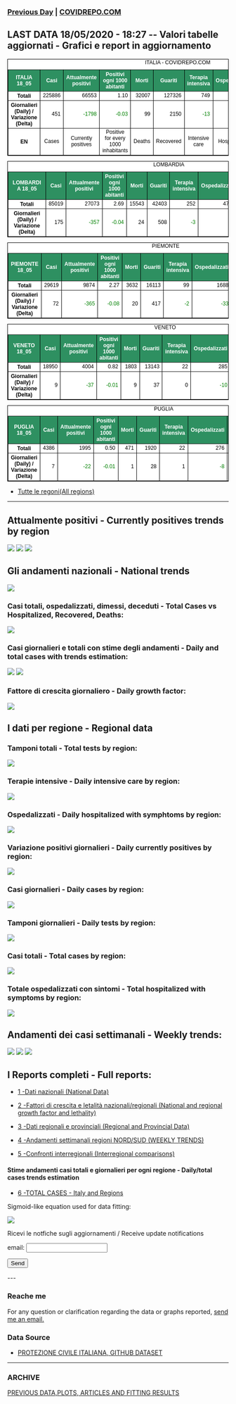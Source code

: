 <!-- start -->
### [Previous Day](/index_17_05.md) | <a href="https://marcelchiarello.github.io/showdata/">COVIDREPO.COM</a>
## LAST DATA 18/05/2020 - 18:27 -- Valori tabelle aggiornati - Grafici e report in aggiornamento

<table style=" color:black; font-size:12; font-family:arial; text-align:center; " cellpadding="2.5" cellspacing="0" border="1" bordercolor="black" bgcolor="#FFFFFF">
<caption>ITALIA - COVIDREPO.COM</caption>
<tr style="color:#FFFFFF;background:#2E9061">
<th>ITALIA 18_05</th>
<th>Casi</th>
<th>Attualmente positivi</th>
<th>Positivi ogni 1000 abitanti</th>
<th>Morti</th>
<th>Guariti</th>
<th>Terapia intensiva</th>
<th>Ospedalizzati</th>
<th>Ricoverati con sintomi</th>
<th>Isolamento domiciliare</th>
<th>Tamponi</th>
</tr>
<tr>
<th>Totali</th>
<td align="right"> 225886</td>
<td align="right"> 66553</td>
<td align="right"> 1.10</td>
<td align="right"> 32007</td>
<td align="right"> 127326</td>
<td align="right"> 749</td>
<td align="right"> 10956</td>
<td align="right"> 10207</td>
<td align="right"> 55597</td>
<td align="right"> 3041366</td>
</tr>
<tr>
<th>Giornalieri (Daily) / Variazione (Delta)</th>
<td align="right"> 451</td>
<td align="right" style=" color:green; "> -1798</td>
<td align="right" style=" color:green; "> -0.03</td>
<td align="right"> 99</td>
<td align="right"> 2150</td>
<td align="right" style=" color:green; "> -13</td>
<td align="right" style=" color:green; "> -117</td>
<td align="right" style=" color:green; "> -104</td>
<td align="right" style=" color:green; "> -1681</td>
<td align="right"> 36406</td>
</tr>
<tr>
<th>EN</th>
<td>Cases</td>
<td>Currently positives</td>
<td>Positive for every 1000 inhabitants</td>
<td>Deaths</td>
<td>Recovered</td>
<td>Intensive care</td>
<td>Hospitalized</td>
<td>Hospitalized with symptoms</td>
<td>Home isolation</td>
<td>Tests</td>
</tr>
</table>

<table style=" color:black; font-size:12; font-family:arial; text-align:center; " cellpadding="2.5" cellspacing="0" border="1" bordercolor="black" bgcolor="#FFFFFF">
<caption>LOMBARDIA</caption>
<tr style="color:#FFFFFF;background:#2E9061">
<th>LOMBARDIA 18_05</th>
<th>Casi</th>
<th>Attualmente positivi</th>
<th>Positivi ogni 1000 abitanti</th>
<th>Morti</th>
<th>Guariti</th>
<th>Terapia intensiva</th>
<th>Ospedalizzati</th>
<th>Ricoverati con sintomi</th>
<th>Isolamento domiciliare</th>
<th>Tamponi</th>
</tr>
<tr>
<th>Totali</th>
<td align="right"> 85019</td>
<td align="right"> 27073</td>
<td align="right"> 2.69</td>
<td align="right"> 15543</td>
<td align="right"> 42403</td>
<td align="right"> 252</td>
<td align="right"> 4734</td>
<td align="right"> 4482</td>
<td align="right"> 22339</td>
<td align="right"> 581437</td>
</tr>
<tr>
<th>Giornalieri (Daily) / Variazione (Delta)</th>
<td align="right"> 175</td>
<td align="right" style=" color:green; "> -357</td>
<td align="right" style=" color:green; "> -0.04</td>
<td align="right"> 24</td>
<td align="right"> 508</td>
<td align="right" style=" color:green; "> -3</td>
<td align="right" style=" color:green; "> -1</td>
<td align="right"> 2</td>
<td align="right" style=" color:green; "> -356</td>
<td align="right"> 5078</td>
</tr>
</table>

<table style=" color:black; font-size:12; font-family:arial; text-align:center; " cellpadding="2.5" cellspacing="0" border="1" bordercolor="black" bgcolor="#FFFFFF">
<caption>PIEMONTE</caption>
<tr style="color:#FFFFFF;background:#2E9061">
<th>PIEMONTE 18_05</th>
<th>Casi</th>
<th>Attualmente positivi</th>
<th>Positivi ogni 1000 abitanti</th>
<th>Morti</th>
<th>Guariti</th>
<th>Terapia intensiva</th>
<th>Ospedalizzati</th>
<th>Ricoverati con sintomi</th>
<th>Isolamento domiciliare</th>
<th>Tamponi</th>
</tr>
<tr>
<th>Totali</th>
<td align="right"> 29619</td>
<td align="right"> 9874</td>
<td align="right"> 2.27</td>
<td align="right"> 3632</td>
<td align="right"> 16113</td>
<td align="right"> 99</td>
<td align="right"> 1688</td>
<td align="right"> 1589</td>
<td align="right"> 8186</td>
<td align="right"> 253479</td>
</tr>
<tr>
<th>Giornalieri (Daily) / Variazione (Delta)</th>
<td align="right"> 72</td>
<td align="right" style=" color:green; "> -365</td>
<td align="right" style=" color:green; "> -0.08</td>
<td align="right"> 20</td>
<td align="right"> 417</td>
<td align="right" style=" color:green; "> -2</td>
<td align="right" style=" color:green; "> -33</td>
<td align="right" style=" color:green; "> -31</td>
<td align="right" style=" color:green; "> -332</td>
<td align="right"> 4108</td>
</tr>
</table>

<table style=" color:black; font-size:12; font-family:arial; text-align:center; " cellpadding="2.5" cellspacing="0" border="1" bordercolor="black" bgcolor="#FFFFFF">
<caption>VENETO</caption>
<tr style="color:#FFFFFF;background:#2E9061">
<th>VENETO 18_05</th>
<th>Casi</th>
<th>Attualmente positivi</th>
<th>Positivi ogni 1000 abitanti</th>
<th>Morti</th>
<th>Guariti</th>
<th>Terapia intensiva</th>
<th>Ospedalizzati</th>
<th>Ricoverati con sintomi</th>
<th>Isolamento domiciliare</th>
<th>Tamponi</th>
</tr>
<tr>
<th>Totali</th>
<td align="right"> 18950</td>
<td align="right"> 4004</td>
<td align="right"> 0.82</td>
<td align="right"> 1803</td>
<td align="right"> 13143</td>
<td align="right"> 22</td>
<td align="right"> 285</td>
<td align="right"> 263</td>
<td align="right"> 3719</td>
<td align="right"> 513021</td>
</tr>
<tr>
<th>Giornalieri (Daily) / Variazione (Delta)</th>
<td align="right"> 9</td>
<td align="right" style=" color:green; "> -37</td>
<td align="right" style=" color:green; "> -0.01</td>
<td align="right"> 9</td>
<td align="right"> 37</td>
<td align="right"> 0</td>
<td align="right" style=" color:green; "> -10</td>
<td align="right" style=" color:green; "> -10</td>
<td align="right" style=" color:green; "> -27</td>
<td align="right"> 6433</td>
</tr>
</table>

<table style=" color:black; font-size:12; font-family:arial; text-align:center; " cellpadding="2.5" cellspacing="0" border="1" bordercolor="black" bgcolor="#FFFFFF">
<caption>PUGLIA</caption>
<tr style="color:#FFFFFF;background:#2E9061">
<th>PUGLIA 18_05</th>
<th>Casi</th>
<th>Attualmente positivi</th>
<th>Positivi ogni 1000 abitanti</th>
<th>Morti</th>
<th>Guariti</th>
<th>Terapia intensiva</th>
<th>Ospedalizzati</th>
<th>Ricoverati con sintomi</th>
<th>Isolamento domiciliare</th>
<th>Tamponi</th>
</tr>
<tr>
<th>Totali</th>
<td align="right"> 4386</td>
<td align="right"> 1995</td>
<td align="right"> 0.50</td>
<td align="right"> 471</td>
<td align="right"> 1920</td>
<td align="right"> 22</td>
<td align="right"> 276</td>
<td align="right"> 254</td>
<td align="right"> 1719</td>
<td align="right"> 91901</td>
</tr>
<tr>
<th>Giornalieri (Daily) / Variazione (Delta)</th>
<td align="right"> 7</td>
<td align="right" style=" color:green; "> -22</td>
<td align="right" style=" color:green; "> -0.01</td>
<td align="right"> 1</td>
<td align="right"> 28</td>
<td align="right"> 1</td>
<td align="right" style=" color:green; "> -8</td>
<td align="right" style=" color:green; "> -9</td>
<td align="right" style=" color:green; "> -14</td>
<td align="right"> 866</td>
</tr>
</table>

- [Tutte le regoni(All regions)](/Tables/regionsTable_18_05.md)

---

## Attualmente positivi - Currently positives trends by region
<img src="https://covidrepo.com/RUN_18_05/RUN4/RUN_INTEREGION_16.png">
<img src="https://covidrepo.com/RUN_18_05/RUN4/RUN_INTEREGION_17.png">
<img src="https://covidrepo.com/RUN_18_05/RUN4/RUN_INTEREGION_18.png">

## Gli andamenti nazionali - National trends
<img src="https://marcelchiarello.github.io/showdata/RUN_18_05/RUN0/RUN_DATA_ITALIA_01.png">

### Casi totali, ospedalizzati, dimessi, deceduti - Total Cases vs Hospitalized, Recovered, Deaths:
<img src="https://marcelchiarello.github.io/showdata/RUN_18_05/RUN0/RUN_DATA_ITALIA_02.png">

### Casi giornalieri e totali con stime degli andamenti - Daily and total cases with trends estimation:
<img src="https://marcelchiarello.github.io/showdata/RUN_18_05/RUN1/RUN_DATA_FIT_TOTAL_CASES_ITALY_REGIONS_01.png">
<img src="https://marcelchiarello.github.io/showdata/RUN_18_05/RUN1/RUN_DATA_FIT_TOTAL_CASES_ITALY_REGIONS_02.png">

### Fattore di crescita giornaliero - Daily growth factor:
<img src="https://marcelchiarello.github.io/showdata/RUN_18_05/RUN6/RUN_FACTORS_01.png">

## I dati per regione - Regional data

### Tamponi totali - Total tests by region:
<img src="https://marcelchiarello.github.io/showdata/RUN_18_05/RUN4/RUN_INTEREGION_02.png">

### Terapie intensive - Daily intensive care by region:
<img src="https://marcelchiarello.github.io/showdata/RUN_18_05/RUN4/RUN_INTEREGION_13.png">

### Ospedalizzati - Daily hospitalized with symphtoms by region:
<img src="https://marcelchiarello.github.io/showdata/RUN_18_05/RUN4/RUN_INTEREGION_14.png">

### Variazione positivi giornalieri - Daily currently positives by region:
<img src="https://marcelchiarello.github.io/showdata/RUN_18_05/RUN4/RUN_INTEREGION_15.png">

### Casi giornalieri - Daily cases by region:
<img src="https://marcelchiarello.github.io/showdata/RUN_18_05/RUN4/RUN_INTEREGION_11.png">

### Tamponi giornalieri - Daily tests by region:
<img src="https://marcelchiarello.github.io/showdata/RUN_18_05/RUN4/RUN_INTEREGION_12.png">

### Casi totali - Total cases by region:
<img src="https://marcelchiarello.github.io/showdata/RUN_18_05/RUN4/RUN_INTEREGION_01.png">

### Totale ospedalizzati con sintomi - Total hospitalized with symptoms by region:
<img src="https://marcelchiarello.github.io/showdata/RUN_18_05/RUN4/RUN_INTEREGION_05.png">

## Andamenti dei casi settimanali - Weekly trends:
<img src="https://marcelchiarello.github.io/showdata/RUN_18_05/RUN5/RUN_NEWTRENDS_01.png">
<img src="https://marcelchiarello.github.io/showdata/RUN_18_05/RUN5/RUN_NEWTRENDS_02.png">
<img src="https://marcelchiarello.github.io/showdata/RUN_18_05/RUN5/RUN_NEWTRENDS_03.png">

## I Reports completi - Full reports:

- [1 -Dati nazionali (National Data)](/RUN_18_05/RUN0/RUN.html)

- [2 -Fattori di crescita e letalità nazionali/regionali (National and regional growth factor and lethality)](/RUN_18_05/RUN6/RUN.html)

- [3 -Dati regionali e provinciali (Regional and Provincial Data)](/RUN_18_05/RUN2/RUN.html)

- [4 -Andamenti settimanali regioni NORD/SUD (WEEKLY TRENDS)](/RUN_18_05/RUN5/RUN.html)

- [5 -Confronti interregionali (Interregional comparisons)](/RUN_18_05/RUN4/RUN.html)

#### Stime andamenti casi totali e giornalieri per ogni regione - Daily/total cases trends estimation

- [6 -TOTAL CASES - Italy and Regions](/RUN_18_05/RUN1/RUN.html)

Sigmoid-like equation used for data fitting:

<img src="https://latex.codecogs.com/svg.latex?Sig = \frac{a}{e^{b(x+c)} + a_1e^{b_1(x+c_1)} - d}" border="0"/>

Ricevi le notfiche sugli aggiornamenti / Receive update notifications
<form
action="https://formspree.io/mgenvwep"
method="POST"
>
<label>
email:
<input type="text" name="_replyto">
</label>

<!-- your other form fields go here -->

<button type="submit">Send</button>
</form>
---

### Reache me

For any question or clarification regarding the data or graphs reported, <a href="mailto:marcello.chiarello@outlook.com">send me an email.</a>



### Data Source

- [PROTEZIONE CIVILE ITALIANA, GITHUB DATASET](https://github.com/pcm-dpc/COVID-19)

---

### ARCHIVE
[PREVIOUS DATA,PLOTS, ARTICLES AND FITTING RESULTS](/archive.md)
